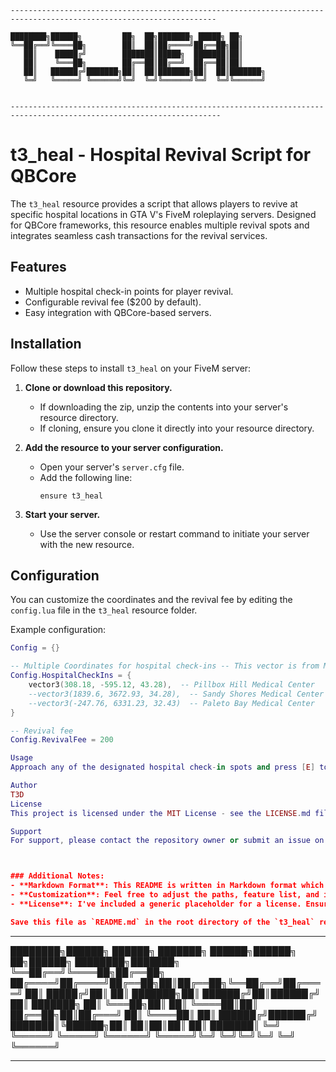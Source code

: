 ```
--------------------------------------------------------------------------------------------------------------------

████████╗██████╗         ██╗  ██╗███████╗ █████╗ ██╗     
╚══██╔══╝╚════██╗        ██║  ██║██╔════╝██╔══██╗██║     
   ██║    █████╔╝        ███████║█████╗  ███████║██║     
   ██║    ╚═══██╗        ██╔══██║██╔══╝  ██╔══██║██║     
   ██║   ██████╔╝███████╗██║  ██║███████╗██║  ██║███████╗
   ╚═╝   ╚═════╝ ╚══════╝╚═╝  ╚═╝╚══════╝╚═╝  ╚═╝╚══════╝
                                                         

---------------------------------------------------------------------------------------------------------------------
```

# t3_heal - Hospital Revival Script for QBCore
The `t3_heal` resource provides a script that allows players to revive at specific hospital locations in GTA V's FiveM roleplaying servers. Designed for QBCore frameworks, this resource enables multiple revival spots and integrates seamless cash transactions for the revival services.

## Features
- Multiple hospital check-in points for player revival.
- Configurable revival fee ($200 by default).
- Easy integration with QBCore-based servers.

## Installation
Follow these steps to install `t3_heal` on your FiveM server:

1. **Clone or download this repository.**
   - If downloading the zip, unzip the contents into your server's resource directory.
   - If cloning, ensure you clone it directly into your resource directory.

2. **Add the resource to your server configuration.**
   - Open your server's `server.cfg` file.
   - Add the following line:
     ```
     ensure t3_heal
     ```

3. **Start your server.**
   - Use the server console or restart command to initiate your server with the new resource.

## Configuration
You can customize the coordinates and the revival fee by editing the `config.lua` file in the `t3_heal` resource folder.

Example configuration:
```lua
Config = {}

-- Multiple Coordinates for hospital check-ins -- This vector is from Maps4all Pillbox
Config.HospitalCheckIns = {
    vector3(308.18, -595.12, 43.28),  -- Pillbox Hill Medical Center
    --vector3(1839.6, 3672.93, 34.28),  -- Sandy Shores Medical Center
    --vector3(-247.76, 6331.23, 32.43)  -- Paleto Bay Medical Center
}

-- Revival fee
Config.RevivalFee = 200

Usage
Approach any of the designated hospital check-in spots and press [E] to check in for revival. Ensure you have the required amount ($200 by default) for the revival service.

Author
T3D
License
This project is licensed under the MIT License - see the LICENSE.md file for details.

Support
For support, please contact the repository owner or submit an issue on the project's issues page.



### Additional Notes:
- **Markdown Format**: This README is written in Markdown format which is standard for GitHub and many other version control platforms.
- **Customization**: Feel free to adjust the paths, feature list, and installation steps based on your actual project setup and directory structure.
- **License**: I've included a generic placeholder for a license. Ensure you replace `[LICENSE.md](LICENSE.md)` with the actual license file if different or specify the correct licensing details.

Save this file as `README.md` in the root directory of the `t3_heal` resource to provide clear documentation for users of your script.

```
---------------------------------------------------------------------------------------------------------------------

████████╗██████╗ ██████╗     ███████╗ ██████╗██████╗ ██╗██████╗ ████████╗███████╗
╚══██╔══╝╚════██╗██╔══██╗    ██╔════╝██╔════╝██╔══██╗██║██╔══██╗╚══██╔══╝██╔════╝
   ██║    █████╔╝██║  ██║    ███████╗██║     ██████╔╝██║██████╔╝   ██║   ███████╗
   ██║    ╚═══██╗██║  ██║    ╚════██║██║     ██╔══██╗██║██╔═══╝    ██║   ╚════██║
   ██║   ██████╔╝██████╔╝    ███████║╚██████╗██║  ██║██║██║        ██║   ███████║
   ╚═╝   ╚═════╝ ╚═════╝     ╚══════╝ ╚═════╝╚═╝  ╚═╝╚═╝╚═╝        ╚═╝   ╚══════╝
                                                                                 
---------------------------------------------------------------------------------------------------------------------
```
